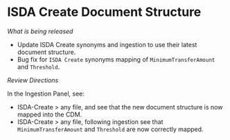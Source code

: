 # ISDA Create Document Structure

_What is being released_

- Update ISDA Create synonyms and ingestion to use their latest document structure.
- Bug fix for `ISDA Create` synonyms mapping of `MinimumTransferAmount` and `Threshold`.

_Review Directions_

In the Ingestion Panel, see:
- ISDA-Create > any file, and see that the new document structure is now mapped into the CDM.
- ISDA-Create > any file, following ingestion see that `MinimumTransferAmount` and `Threshold` are now correctly mapped.
